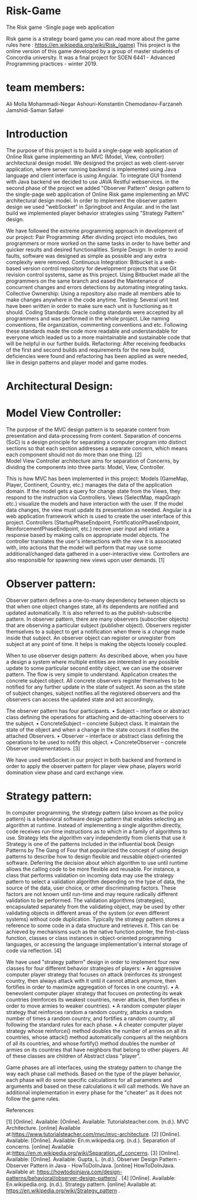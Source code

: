 # Risk-Game
The Risk game -Single page web application  

Risk game is a strategy board game.you can read more about the game rules  here : https://en.wikipedia.org/wiki/Risk_(game)
This project is the online version of this game developed by a group of master students of Concordia university.
It was a final project for SOEN 6441 - Advanced Programming practices - winter 2019.

# team members:
Ali Molla Mohammadi-Negar Ashouri-Konstantin Chemodanov-Farzaneh Jamshidi-Saman Safaei

# Introduction
The purpose of this project is to build a single-page web application of Online Risk game
implementing an MVC (Model, View, controller) architectural design model. We designed the
project as web client-server application, where server running backend is implemented using
Java language and client interface is using Angular.
To integrate GUI frontend with Java backend we decided to use JAVA Restful webservices.
in the second phase of the project we added "Observer Pattern" design pattern to the single-page web application
of Online Risk game implementing an MVC architectural design model. 
In order to implement the observer pattern design we used "webSocket" in Springboot and Angular.
and in the last build we implemented player behavior strategies using "Strategy Pattern" design.

We have followed the extreme programming approach in development of our project: 
Pair Programming: After dividing project into modules, two programmers or more worked on the same tasks in order to have better and quicker results and desired functionalities.
Simple Design: In order to avoid faults, software was designed as simple as possible and any extra complexity were removed. 
Continuous Integration: Bitbucket is a web-based version control repository for development projects that use Git revision control systems, same as this project. Using Bitbucket made all the programmers on the same branch and eased the Maintenance of concurrent changes and errors detections by automating integrating tasks.
Collective Ownership: Using a repository also made all members able to make changes anywhere in the code anytime. 
Testing: Several unit test have been written in order to make sure each unit is functioning as it should. 
Coding Standards: Oracle coding standards were accepted by all programmers and was performed in the whole project. Like naming conventions, file organization, commenting conventions and etc. Following these standards made the code more readable and understandable for everyone which leaded us to a more maintainable and sustainable code that will be helpful in our further builds.
Refactoring: After receiving feedbacks of the first and second builds and requirements for the new build, deficiencies were found and refactoring has been applied as were needed, like in design patterns and player model and game modes.

# Architectural Design:

# Model View Controller:
The purpose of the MVC design pattern is to separate content from presentation and data-processing from content.
Separation of concerns (SoC) is a design principle for separating a computer program into
distinct sections so that each section addresses a separate concern, which means each
component should not do more than one thing. [2]	
Model View Controller architecture aims for separation of Concerns, by dividing the components into three parts: Model, View, Controller.
 
This is how MVC has been implemented in this project:
Models (GameMap, Player, Continent, Country, etc.) manages the data of the application domain. If the model gets a query for change state from the Views, they respond to the instruction via Controllers. 
Views (SelectMap, mapGraph etc.) visualize the models and have interaction with the user. If the model data changes, the view must update its presentation as needed. Angular is a web application framework which is used to create the user interface of this project. 
Controllers (StartupPhaseEndpoint, FortificationPhaseEndpoint, ReinforcementPhaseEndpoint, etc.) receive user input and initiate a response based by making calls on appropriate model objects. 
The controller translates the user's interactions with the view it is associated with, into actions that the model will perform that may use some additional/changed data gathered in a user-interactive view. Controllers are also responsible for spawning new views upon user demands. [1]
# Observer pattern: 
Observer pattern defines a one-to-many dependency between objects so that when one object changes state, all its dependents are notified and updated automatically. It is also referred to as the publish-subscribe pattern.
In observer pattern, there are many observers (subscriber objects) that are observing a particular subject (publisher object). Observers register themselves to a subject to get a notification when there is a change made inside that subject.
An observer object can register or unregister from subject at any point of time. It helps is making the objects loosely coupled.

When to use observer design pattern:
As described above, when you have a design a system where multiple entities are interested in any possible update to some particular second entity object, we can use the observer pattern.
The flow is very simple to understand. Application creates the concrete subject object. All concrete observers register themselves to be notified for any further update in the state of subject.
As soon as the state of subject changes, subject notifies all the registered observers and the observers can access the updated state and act accordingly.
 
The observer pattern has four participants.
•	Subject – interface or abstract class defining the operations for attaching and de-attaching observers to the subject.
•	ConcreteSubject – concrete Subject class. It maintain the state of the object and when a change in the state occurs it notifies the attached Observers.
•	Observer – interface or abstract class defining the operations to be used to notify this object.
•	ConcreteObserver – concrete Observer implementations. [3] 
                                           
 
We have used webSocket in our project in both backend and frontend in order to apply the observer pattern for player view phase, players world domination view phase  and card exchange view.


# Strategy pattern:
In computer programming, the strategy pattern (also known as the policy pattern) is a behavioral software design pattern that enables selecting an algorithm at runtime. Instead of implementing a single algorithm directly, code receives run-time instructions as to which in a family of algorithms to use. 
Strategy lets the algorithm vary independently from clients that use it Strategy is one of the patterns included in the influential book Design Patterns by The Gang of Four that popularized the concept of using design patterns to describe how to design flexible and reusable object-oriented software. Deferring the decision about which algorithm to use until runtime allows the calling code to be more flexible and reusable.
For instance, a class that performs validation on incoming data may use the strategy pattern to select a validation algorithm depending on the type of data, the source of the data, user choice, or other discriminating factors. These factors are not known until run-time and may require radically different validation to be performed. The validation algorithms (strategies), encapsulated separately from the validating object, may be used by other validating objects in different areas of the system (or even different systems) without code duplication.
Typically the strategy pattern stores a reference to some code in a data structure and retrieves it. This can be achieved by mechanisms such as the native function pointer, the first-class function, classes or class instances in object-oriented programming languages, or accessing the language implementation's internal storage of code via reflection. [4]
 
We have used "strategy pattern" design in order to implement four new classes for four different behavior strategies of players:
• An aggressive computer player strategy that focuses on attack (reinforces its strongest country, then always attack with it until it cannot attack anymore, then fortifies in order to maximize aggregation of forces in one country). 
• A benevolent computer player strategy that focuses on protecting its weak countries (reinforces its weakest countries, never attacks, then fortifies in order to move armies to weaker countries). 
• A random computer player strategy that reinforces random a random country, attacks a random number of times a random country, and fortifies a random country, all following the standard rules for each phase. 
• A cheater computer player strategy whose reinforce() method doubles the number of armies on all its countries, whose attack() method automatically conquers all the neighbors of all its countries, and whose fortify() method doubles the number of armies on its countries that have neighbors that belong to other players.
All of these classes are children of Abstract class "player".
 
Game phases are all interfaces, using the strategy pattern to change the way each phase call methods. Based on the type of the player behavior, each phase will do some specific calculations for all parameters and arguments and based on these calculations it will call methods. We have an additional implementation in every phase for the "cheater" as it does not follow the game rules.


 

References

[1] 	[Online]. Available: [Online]. Available: Tutorialsteacher.com. (n.d.). MVC Architecture. [online] Available at:https://www.tutorialsteacher.com/mvc/mvc-architecture.
[2] 	[Online]. Available: [Online]. Available: En.m.wikipedia.org. (n.d.). Separation of concerns. [online] Available at:https://en.m.wikipedia.org/wiki/Separation_of_concerns.
[3] 	[Online]. Available: [Online]. Available: Gupta, L. (n.d.). Observer Design Pattern - Observer Pattern in Java - HowToDoInJava. [online] HowToDoInJava. Available at: https://howtodoinjava.com/design-patterns/behavioral/observer-design-pattern/ .
[4] 	[Online]. Available: En.wikipedia.org. (n.d.). Strategy pattern. [online] Available at: https://en.wikipedia.org/wiki/Strategy_pattern .




